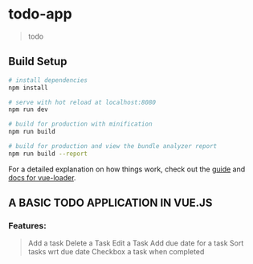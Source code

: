 # todo-app

> todo

## Build Setup

``` bash
# install dependencies
npm install

# serve with hot reload at localhost:8080
npm run dev

# build for production with minification
npm run build

# build for production and view the bundle analyzer report
npm run build --report
```

For a detailed explanation on how things work, check out the [guide](http://vuejs-templates.github.io/webpack/) and [docs for vue-loader](http://vuejs.github.io/vue-loader).



## A BASIC TODO APPLICATION IN VUE.JS

### Features:
> Add a task
> Delete a Task
> Edit a Task
> Add due date for a task
> Sort tasks wrt due date
> Checkbox a task when completed